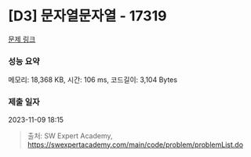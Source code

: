 # [D3] 문자열문자열 - 17319 

[문제 링크](https://swexpertacademy.com/main/code/problem/problemDetail.do?contestProbId=AYgEiwbKy48DFARP) 

### 성능 요약

메모리: 18,368 KB, 시간: 106 ms, 코드길이: 3,104 Bytes

### 제출 일자

2023-11-09 18:15



> 출처: SW Expert Academy, https://swexpertacademy.com/main/code/problem/problemList.do